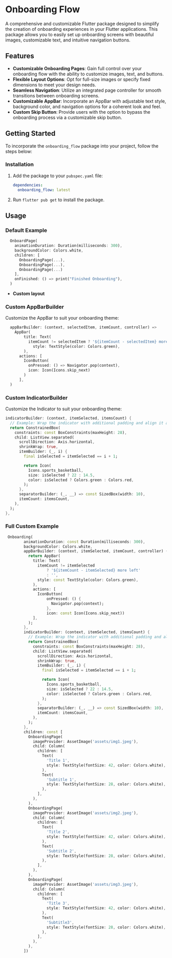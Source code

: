 # Onboarding Flow

A comprehensive and customizable Flutter package designed to simplify the creation of onboarding experiences in your Flutter applications. This package allows you to easily set up onboarding screens with beautiful images, customizable text, and intuitive navigation buttons.

## Features

- **Customizable Onboarding Pages**: Gain full control over your onboarding flow with the ability to customize images, text, and buttons.
- **Flexible Layout Options**: Opt for full-size images or specify fixed dimensions to meet your design needs.
- **Seamless Navigation**: Utilize an integrated page controller for smooth transitions between onboarding screens.
- **Customizable AppBar**: Incorporate an AppBar with adjustable text style, background color, and navigation options for a coherent look and feel.
- **Custom Skip Button**: Provide users with the option to bypass the onboarding process via a customizable skip button.

## Getting Started

To incorporate the `onboarding_flow` package into your project, follow the steps below:

### Installation

1. Add the package to your `pubspec.yaml` file:

    ```yaml
    dependencies:
      onboarding_flow: latest
    ```

2. Run `flutter pub get` to install the package.

## Usage

### Default Example

```dart
  OnboardPage(
    animationDuration: Duration(milliseconds: 300),
    backgroundColor: Colors.white,
    children: [
      OnboardingPage(...),
      OnboardingPage(...),
      OnboardingPage(...)
    ],
    onFinished: () => print("Finished Onboarding"),
  )
```
- **Custom layout**

### Custom AppBarBuilder

Customize the AppBar to suit your onboarding theme:

```dart
  appBarBuilder: (context, selectedItem, itemCount, controller) => 
    AppBar(
        title: Text(
          itemCount != selectedItem ? '${itemCount - selectedItem} more left' : '',
            style: TextStyle(color: Colors.green),
        ),
      actions: [
        IconButton(
          onPressed: () => Navigator.pop(context),
          icon: Icon(Icons.skip_next)
        )
      ],
  )
```




### Custom IndicatorBuilder

Customize the Indicator to suit your onboarding theme:
```dart
indicatorBuilder: (context, itemSelected, itemsCount) {
  // Example: Wrap the indicator with additional padding and align it at the bottom center
  return ConstrainedBox(
    constraints: const BoxConstraints(maxHeight: 28),
    child: ListView.separated(
      scrollDirection: Axis.horizontal,
      shrinkWrap: true,
      itemBuilder: (_, i) {
        final isSelected = itemSelected == i + 1;

        return Icon(
          Icons.sports_basketball,
          size: isSelected ? 22 : 14.5,
          color: isSelected ? Colors.green : Colors.red,
        );
      },
      separatorBuilder: (_, __) => const SizedBox(width: 10),
      itemCount: itemsCount,
    ),
  );
},
```
### Full Custom Example

```dart
 Onboarding(
        animationDuration: const Duration(milliseconds: 300),
        backgroundColor: Colors.white,
        appBarBuilder: (context, itemSelected, itemCount, controller) {
          return AppBar(
            title: Text(
              itemCount != itemSelected
                  ? '${itemCount - itemSelected} more left'
                  : '',
              style: const TextStyle(color: Colors.green),
            ),
            actions: [
              IconButton(
                  onPressed: () {
                    Navigator.pop(context);
                  },
                  icon: const Icon(Icons.skip_next))
            ],
          );
        },
        indicatorBuilder: (context, itemSelected, itemsCount) {
          // Example: Wrap the indicator with additional padding and align it at the bottom center
          return ConstrainedBox(
            constraints: const BoxConstraints(maxHeight: 28),
            child: ListView.separated(
              scrollDirection: Axis.horizontal,
              shrinkWrap: true,
              itemBuilder: (_, i) {
                final isSelected = itemSelected == i + 1;

                return Icon(
                  Icons.sports_basketball,
                  size: isSelected ? 22 : 14.5,
                  color: isSelected ? Colors.green : Colors.red,
                );
              },
              separatorBuilder: (_, __) => const SizedBox(width: 10),
              itemCount: itemsCount,
            ),
          );
        },
        children: const [
          OnboardingPage(
            imageProvider: AssetImage('assets/img1.jpeg'),
            child: Column(
              children: [
                Text(
                  'Title 1',
                  style: TextStyle(fontSize: 42, color: Colors.white),
                ),
                Text(
                  'Subtitle 1',
                  style: TextStyle(fontSize: 28, color: Colors.white),
                ),
              ],
            ),
          ),
          OnboardingPage(
            imageProvider: AssetImage('assets/img2.jpeg'),
            child: Column(
              children: [
                Text(
                  'Title 2',
                  style: TextStyle(fontSize: 42, color: Colors.white),
                ),
                Text(
                  'Subtitle 2',
                  style: TextStyle(fontSize: 28, color: Colors.white),
                ),
              ],
            ),
          ),
          OnboardingPage(
            imageProvider: AssetImage('assets/img3.jpeg'),
            child: Column(
              children: [
                Text(
                  'Title 3',
                  style: TextStyle(fontSize: 42, color: Colors.white),
                ),
                Text(
                  'Subtitle3',
                  style: TextStyle(fontSize: 28, color: Colors.white),
                ),
              ],
            ),
          ),
        ])
```
